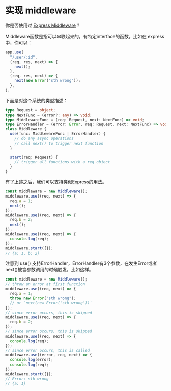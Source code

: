 # 实现 middleware

你是否使用过 [Express Middleware](https://expressjs.com/zh-cn/guide/using-middleware.html) ?

Middleware函数是指可以串联起来的，有特定interface的函数。比如在 express 中，你可以：

```javascript
app.use(
  "/user/:id",
  (req, res, next) => {
    next();
  },
  (req, res, next) => {
    next(new Error("sth wrong"));
  },
);
```

下面是对这个系统的类型描述：

```typescript
type Request = object;
type NextFunc = (error?: any) => void;
type MiddlewareFunc = (req: Request, next: NextFunc) => void;
type ErrorHandler = (error: Error, req: Request, next: NextFunc) => void;
class Middleware {
  use(func: MiddlewareFunc | ErrorHandler) {
    // do any async operations
    // call next() to trigger next function
  }

  start(req: Request) {
    // trigger all functions with a req object
  }
}
```

有了上述之后，我们可以支持类似Express的用法。

```javascript
const middleware = new Middleware();
middleware.use((req, next) => {
  req.a = 1;
  next();
});
middleware.use((req, next) => {
  req.b = 2;
  next();
});
middleware.use((req, next) => {
  console.log(req);
});
middleware.start({});
// {a: 1, b: 2}
```

注意到 use() 支持ErrorHandler，ErrorHandler有3个参数，在发生Error或者next()被含参数调用的时候触发，比如这样。

```javascript
const middleware = new Middleware();
// throw an error at first function
middleware.use((req, next) => {
  req.a = 1;
  throw new Error("sth wrong");
  // or `next(new Error('sth wrong'))`
});
// since error occurs, this is skipped
middleware.use((req, next) => {
  req.b = 2;
});
// since error occurs, this is skipped
middleware.use((req, next) => {
  console.log(req);
});
// since error occurs, this is called
middleware.use((error, req, next) => {
  console.log(error);
  console.log(req);
});
middleware.start({});
// Error: sth wrong
// {a: 1}
```
